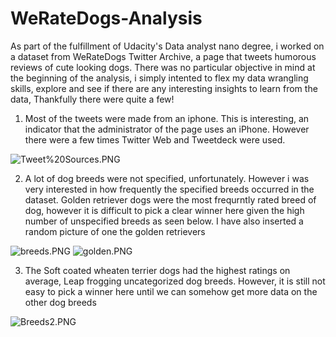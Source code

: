 # WeRateDogs-Analysis

As part of the fulfillment of Udacity's Data analyst nano degree, i worked on a dataset from WeRateDogs Twitter Archive, a page that tweets humorous reviews of cute looking dogs. There was no particular objective in mind at the beginning of the analysis, i simply intented to flex my data wrangling skills, explore and see if there are any interesting insights to learn from the data, Thankfully there were quite a few!  

1. Most of the tweets were made from an iphone. This is interesting, an indicator that the administrator of the page uses an iPhone. However there were a few times Twitter Web and Tweetdeck were used.  

![Tweet%20Sources.PNG](attachment:Tweet%20Sources.PNG)  

2. A lot of dog breeds were not specified, unfortunately. However i was very interested in how frequently the specified breeds occurred in the dataset. Golden retriever dogs were the most frequrntly rated breed of dog, however it is difficult to pick a clear winner here given the high number of unspecified breeds as seen below. I have also inserted a random picture of one the golden retrievers  

![breeds.PNG](attachment:breeds.PNG) ![golden.PNG](attachment:golden.PNG)  

3. The Soft coated wheaten terrier dogs had the highest ratings on average, Leap frogging uncategorized dog breeds. However, it is still not easy to pick a winner here until we can somehow get more data on the other dog breeds  

![Breeds2.PNG](attachment:Breeds2.PNG)
